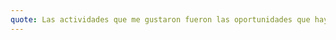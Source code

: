 ```yaml
---
quote: Las actividades que me gustaron fueron las oportunidades que hay dentro del campo laboral de la computacion.
---
```

